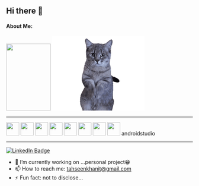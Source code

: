 ## Hi there 👋



#### About Me:


<div id="header" align="start">
  <img src="https://media.giphy.com/media/M9gbBd9nbDrOTu1Mqx/giphy.gif" width="120" height="180"/>  

  <img src="catC.gif" width="250" height="200"/>
</div>

----

<div>
<img src="https://raw.githubusercontent.com/marwin1991/profile-technology-icons/refs/heads/main/icons/javascript.png" width="35" height="35"/>
<img src="https://raw.githubusercontent.com/marwin1991/profile-technology-icons/refs/heads/main/icons/react.png" width="35" height="35"/>
<img src="https://raw.githubusercontent.com/marwin1991/profile-technology-icons/refs/heads/main/icons/redux.png" width="35" height="35"/>
<img src="https://raw.githubusercontent.com/marwin1991/profile-technology-icons/refs/heads/main/icons/react_query.png" width="35" height="35"/>
<img src="https://raw.githubusercontent.com/marwin1991/profile-technology-icons/refs/heads/main/icons/node_js.png" width="35" height="35"/>
<img src="https://raw.githubusercontent.com/marwin1991/profile-technology-icons/refs/heads/main/icons/ios.png" width="35" height="35"/>
<img src="https://raw.githubusercontent.com/marwin1991/profile-technology-icons/refs/heads/main/icons/android.png" width="35" height="35"/>
<img src="https://raw.githubusercontent.com/marwin1991/profile-technology-icons/refs/heads/main/icons/mongodb.png" width="35" height="35"/>
  androidstudio
</div>

----

<div id="badges">
  <a target="_blank" href="https://www.linkedin.com/in/tahseen-ahamad-486862192/">
    <img src="https://img.shields.io/badge/LinkedIn-blue?style=for-the-badge&logo=linkedin&logoColor=white" alt="LinkedIn Badge"/>
  </a>

</div>



- 🔭 I’m currently working on ...personal project😁
- 📫 How to reach me: tahseenkhanit@gmail.com
- ⚡ Fun fact: not to disclose...
